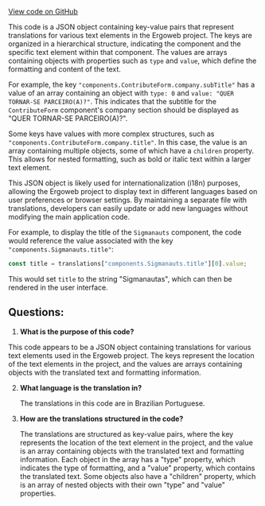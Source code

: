 [View code on GitHub](https://github.com/ergoplatform/ergoweb/content/compiled-locales/pt.json)

This code is a JSON object containing key-value pairs that represent translations for various text elements in the Ergoweb project. The keys are organized in a hierarchical structure, indicating the component and the specific text element within that component. The values are arrays containing objects with properties such as `type` and `value`, which define the formatting and content of the text.

For example, the key `"components.ContributeForm.company.subTitle"` has a value of an array containing an object with `type: 0` and `value: "QUER TORNAR-SE PARCEIRO(A)?"`. This indicates that the subtitle for the `ContributeForm` component's company section should be displayed as "QUER TORNAR-SE PARCEIRO(A)?".

Some keys have values with more complex structures, such as `"components.ContributeForm.company.title"`. In this case, the value is an array containing multiple objects, some of which have a `children` property. This allows for nested formatting, such as bold or italic text within a larger text element.

This JSON object is likely used for internationalization (i18n) purposes, allowing the Ergoweb project to display text in different languages based on user preferences or browser settings. By maintaining a separate file with translations, developers can easily update or add new languages without modifying the main application code.

For example, to display the title of the `Sigmanauts` component, the code would reference the value associated with the key `"components.Sigmanauts.title"`:

```javascript
const title = translations["components.Sigmanauts.title"][0].value;
```

This would set `title` to the string "Sigmanautas", which can then be rendered in the user interface.
## Questions: 
 1. **What is the purpose of this code?**

   This code appears to be a JSON object containing translations for various text elements used in the Ergoweb project. The keys represent the location of the text elements in the project, and the values are arrays containing objects with the translated text and formatting information.

2. **What language is the translation in?**

   The translations in this code are in Brazilian Portuguese.

3. **How are the translations structured in the code?**

   The translations are structured as key-value pairs, where the key represents the location of the text element in the project, and the value is an array containing objects with the translated text and formatting information. Each object in the array has a "type" property, which indicates the type of formatting, and a "value" property, which contains the translated text. Some objects also have a "children" property, which is an array of nested objects with their own "type" and "value" properties.